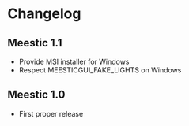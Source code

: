 # Changelog

## Meestic 1.1

- Provide MSI installer for Windows
- Respect MEESTICGUI_FAKE_LIGHTS on Windows

## Meestic 1.0

- First proper release
